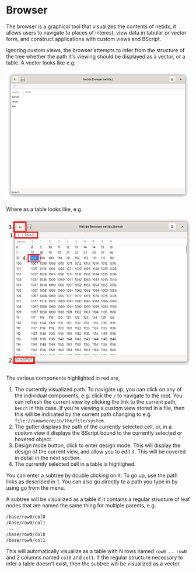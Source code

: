 # Browser

The browser is a graphical tool that visualizes the contents of
netidx, it allows users to navigate to places of interest, view data
in tabular or vector form, and construct applications with custom
views and BScript.

Ignoring custom views, the browser attempts to infer from the
structure of the tree whether the path it's viewing should be
displayed as a vector, or a table. A vector looks like e.g.

![Vector mode](./browser-vector-mode.png)

Where as a table looks like, e.g.

![Table mode](./browser-components-tour.png)

The various components highlighted in red are,

1. The currently visualized path. To navigate up, you can click on any
   of the individual components, e.g. click the `/` to navigate to the
   root. You can refresh the current view by clicking the link to the
   current path, `bench` in this case. If you're viewing a custom view
   stored in a file, then this will be indicated by the current path
   changing to e.g. `file://somwhere/in/the/file/system`.
2. The gutter displays the path of the currently selected cell, or, in
   a custom view it displays the BScript bound to the currently
   selected or hovered object.
3. Design mode button, click to enter design mode. This will display
   the design of the current view, and allow you to edit it. This will
   be covered in detail in the next section.
4. The currently selected cell in a table is highlighed.

You can enter a subtree by double clicking on it. To go up, use the
path links as described in 1. You can also go directly to a path you
type in by using go from the menu.

A subtree will be visualized as a table if it contains a regular
structure of leaf nodes that are named the same thing for multiple
parents, e.g.

```
/base/row0/col0
/base/row0/col1
...
/base/rowN/col0
/base/rowN/col1
```

This will automatically visualize as a table with N rows named `row0
.. rowN` and 2 columns named `col0` and `col1`. If the regular
structure necessary to infer a table doesn't exist, then the subtree
will be visualized as a vector.

